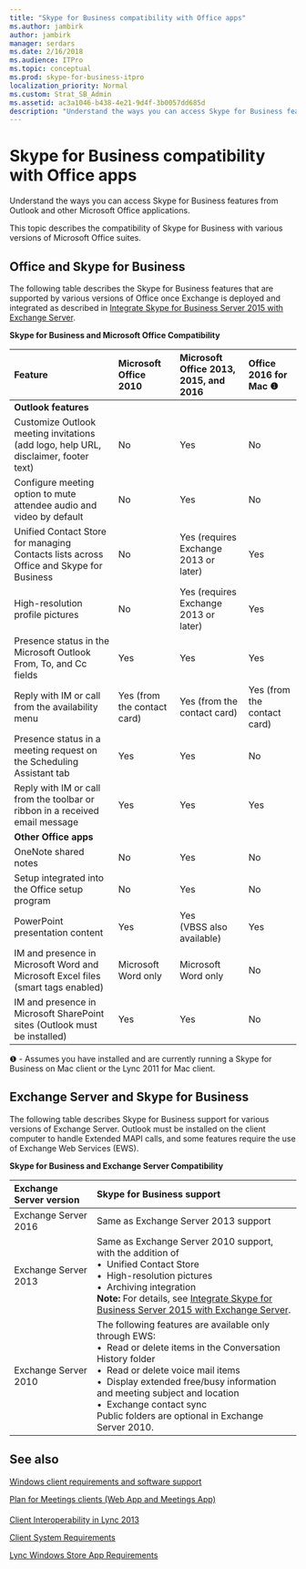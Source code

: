 ```yaml
---
title: "Skype for Business compatibility with Office apps"
ms.author: jambirk
author: jambirk
manager: serdars
ms.date: 2/16/2018
ms.audience: ITPro
ms.topic: conceptual
ms.prod: skype-for-business-itpro
localization_priority: Normal
ms.custom: Strat_SB_Admin
ms.assetid: ac3a1046-b438-4e21-9d4f-3b0057dd685d
description: "Understand the ways you can access Skype for Business features from Outlook and other Microsoft Office applications."
---
```


# Skype for Business compatibility with Office apps
 
Understand the ways you can access Skype for Business features from Outlook and other Microsoft Office applications.
  
This topic describes the compatibility of Skype for Business with various versions of Microsoft Office suites. 
  
## Office and Skype for Business

The following table describes the Skype for Business features that are supported by various versions of Office once Exchange is deployed and integrated as described in [Integrate Skype for Business Server 2015 with Exchange Server](../../deploy/integrate-with-exchange-server/integrate-with-exchange-server.md).
  
**Skype for Business and Microsoft Office Compatibility**

|**Feature**|**Microsoft Office 2010**|**Microsoft Office 2013, 2015, and 2016**|**Office 2016 for Mac** &#x2776; |
|:-----|:-----|:-----|:-----|
|**Outlook features** <br/> ||||
|Customize Outlook meeting invitations (add logo, help URL, disclaimer, footer text)  <br/> |No  <br/> |Yes  <br/> |No  <br/> |
|Configure meeting option to mute attendee audio and video by default  <br/> |No  <br/> |Yes  <br/> |No  <br/> |
|Unified Contact Store for managing Contacts lists across Office and Skype for Business  <br/> |No  <br/> |Yes (requires Exchange 2013 or later)  <br/> |Yes  <br/> |
|High-resolution profile pictures  <br/> |No  <br/> |Yes (requires Exchange 2013 or later)  <br/> |Yes  <br/> |
|Presence status in the Microsoft Outlook From, To, and Cc fields  <br/> |Yes  <br/> |Yes  <br/> |Yes  <br/> |
|Reply with IM or call from the availability menu  <br/> |Yes (from the contact card)  <br/> |Yes (from the contact card)  <br/> |Yes (from the contact card)  <br/> |
|Presence status in a meeting request on the Scheduling Assistant tab  <br/> |Yes  <br/> |Yes  <br/> |No  <br/> |
|Reply with IM or call from the toolbar or ribbon in a received email message  <br/> |Yes  <br/> |Yes  <br/> |Yes  <br/> |
|**Other Office apps** <br/> ||||
|OneNote shared notes  <br/> |No  <br/> |Yes  <br/> |No  <br/> |
|Setup integrated into the Office setup program  <br/> |No  <br/> |Yes  <br/> |No  <br/> |
|PowerPoint presentation content  <br/> |Yes  <br/> |Yes  <br/> (VBSS also available)  <br/> |Yes  <br/> |
|IM and presence in Microsoft Word and Microsoft Excel files (smart tags enabled)  <br/> |Microsoft Word only  <br/> |Microsoft Word only  <br/> |No  <br/> |
|IM and presence in Microsoft SharePoint sites (Outlook must be installed)  <br/> |Yes  <br/> |Yes  <br/> |No  <br/> |
   
&#x2776; - Assumes you have installed and are currently running a Skype for Business on Mac client or the Lync 2011 for Mac client.
  
## Exchange Server and Skype for Business

The following table describes Skype for Business support for various versions of Exchange Server. Outlook must be installed on the client computer to handle Extended MAPI calls, and some features require the use of Exchange Web Services (EWS).
  
**Skype for Business and Exchange Server Compatibility**

|**Exchange Server version**|**Skype for Business support**|
|:-----|:-----|
|Exchange Server 2016  <br/> |Same as Exchange Server 2013 support  <br/> |
|Exchange Server 2013  <br/> |Same as Exchange Server 2010 support, with the addition of  <br/>&bull;&nbsp;&nbsp;Unified Contact Store  <br/>&bull;&nbsp;&nbsp;High-resolution pictures  <br/>&bull;&nbsp;&nbsp;Archiving integration  <br/> **Note:** For details, see [Integrate Skype for Business Server 2015 with Exchange Server](../../deploy/integrate-with-exchange-server/integrate-with-exchange-server.md).  <br/> |
|Exchange Server 2010  <br/> |The following features are available only through EWS:  <br/>&bull;&nbsp;&nbsp;Read or delete items in the Conversation History folder  <br/>&bull;&nbsp;&nbsp;Read or delete voice mail items  <br/>&bull;&nbsp;&nbsp;Display extended free/busy information and meeting subject and location  <br/>&bull;&nbsp;&nbsp;Exchange contact sync  <br/> Public folders are optional in Exchange Server 2010.  <br/> |
   
## See also
 

[Windows client requirements and software support](windows-requirements.md)
  
[Plan for Meetings clients (Web App and Meetings App)](meetings-clients.md)
#### 

[Client Interoperability in Lync 2013](http://technet.microsoft.com/library/0f126571-91a2-45d5-855c-1e4ddb45fc04.aspx)
  
[Client System Requirements](http://technet.microsoft.com/library/38f3a465-dac1-4381-bc59-270a4ef07ced.aspx)
  
[Lync Windows Store App Requirements](http://technet.microsoft.com/library/5f2e0a40-8450-4f61-b6f6-913fc1906020.aspx)

